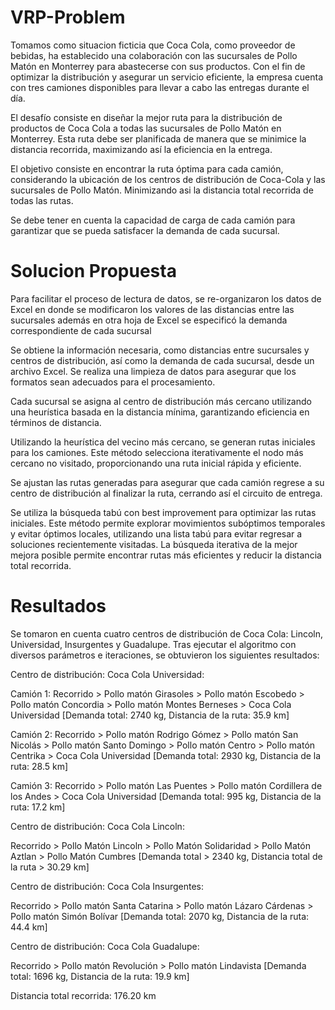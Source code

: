 # VRP-Problem

Tomamos como situacion ficticia que Coca Cola, como proveedor de bebidas, ha establecido una colaboración con las sucursales de Pollo Matón en Monterrey para abastecerse con sus productos. Con el fin de optimizar la distribución y asegurar un servicio eficiente, la empresa cuenta con tres camiones disponibles para llevar a cabo las entregas durante el día.

El desafío consiste en diseñar la mejor ruta para la distribución de productos de Coca Cola a todas las sucursales de Pollo Matón en Monterrey. Esta ruta debe ser planificada de manera que se minimice la distancia recorrida, maximizando así la eficiencia en la entrega.

El objetivo consiste en encontrar la ruta óptima para cada camión, considerando la ubicación de los centros de distribución de Coca-Cola y las sucursales de Pollo Matón. Minimizando asi la distancia total recorrida de todas las rutas.

Se debe tener en cuenta la capacidad de carga de cada camión para garantizar que se pueda satisfacer la demanda de cada sucursal.

# Solucion Propuesta

Para facilitar el proceso de lectura de datos, se re-organizaron los datos de Excel en donde se modificaron los valores de las distancias entre las sucursales además en otra hoja de Excel se especificó la demanda correspondiente de cada sucursal 

Se obtiene la información necesaria, como distancias entre sucursales y centros de distribución, así como la demanda de cada sucursal, desde un archivo Excel. Se realiza una limpieza de datos para asegurar que los formatos sean adecuados para el procesamiento.

Cada sucursal se asigna al centro de distribución más cercano utilizando una heurística basada en la distancia mínima, garantizando eficiencia en términos de distancia.

Utilizando la heurística del vecino más cercano, se generan rutas iniciales para los camiones. Este método selecciona iterativamente el nodo más cercano no visitado, proporcionando una ruta inicial rápida y eficiente.

Se ajustan las rutas generadas para asegurar que cada camión regrese a su centro de distribución al finalizar la ruta, cerrando así el circuito de entrega.

Se utiliza la búsqueda tabú con best improvement para optimizar las rutas iniciales. Este método permite explorar movimientos subóptimos temporales y evitar óptimos locales, utilizando una lista tabú para evitar regresar a soluciones recientemente visitadas. La búsqueda iterativa de la mejor mejora posible permite encontrar rutas más eficientes y reducir la distancia total recorrida. 

# Resultados

Se tomaron en cuenta cuatro centros de distribución de Coca Cola: Lincoln, Universidad, Insurgentes y Guadalupe. Tras ejecutar el algoritmo con diversos parámetros e iteraciones, se obtuvieron los siguientes resultados:

Centro de distribución: Coca Cola Universidad:

Camión 1:
Recorrido > Pollo matón Girasoles > Pollo matón Escobedo > Pollo matón Concordia > Pollo matón Montes Berneses > Coca Cola Universidad
[Demanda total: 2740 kg,
Distancia de la ruta: 35.9 km]

Camión 2:
Recorrido > Pollo matón Rodrigo Gómez > Pollo matón San Nicolás > Pollo matón Santo Domingo > Pollo matón Centro > Pollo matón Centrika > Coca Cola Universidad
[Demanda total: 2930 kg,
Distancia de la ruta: 28.5 km]

Camión 3:
Recorrido > Pollo matón Las Puentes > Pollo matón Cordillera de los Andes > Coca Cola Universidad
[Demanda total: 995 kg,
Distancia de la ruta: 17.2 km]

Centro de distribución: Coca Cola Lincoln:

Recorrido > Pollo Matón Lincoln > Pollo Matón Solidaridad > Pollo Matón Aztlan > Pollo Matón Cumbres
[Demanda total > 2340 kg,
Distancia total de la ruta > 30.29 km]

Centro de distribución: Coca Cola Insurgentes:

Recorrido > Pollo matón Santa Catarina > Pollo matón Lázaro Cárdenas > Pollo matón Simón Bolívar 
[Demanda total: 2070 kg,
Distancia de la ruta: 44.4 km]


Centro de distribución: Coca Cola Guadalupe:

Recorrido > Pollo matón Revolución > Pollo matón Lindavista
[Demanda total: 1696 kg,
Distancia de la ruta: 19.9 km]

Distancia total recorrida: 176.20 km
